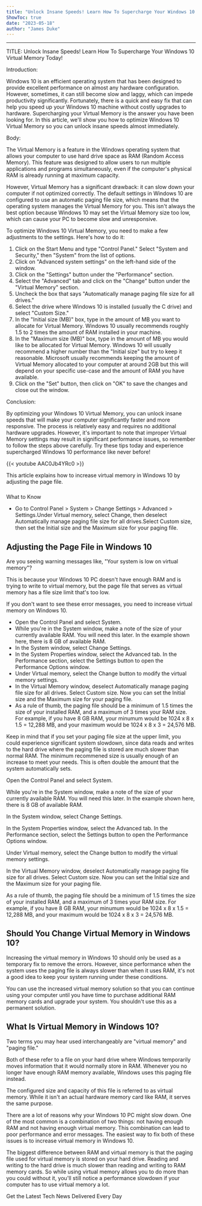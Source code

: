 ```yaml
---
title: "Unlock Insane Speeds! Learn How To Supercharge Your Windows 10 Virtual Memory Today!"
ShowToc: true 
date: "2023-05-18"
author: "James Duke"
---
```

*****
TITLE: Unlock Insane Speeds! Learn How To Supercharge Your Windows 10 Virtual Memory Today!


Introduction:

Windows 10 is an efficient operating system that has been designed to provide excellent performance on almost any hardware configuration. However, sometimes, it can still become slow and laggy, which can impede productivity significantly. Fortunately, there is a quick and easy fix that can help you speed up your Windows 10 machine without costly upgrades to hardware. Supercharging your Virtual Memory is the answer you have been looking for. In this article, we'll show you how to optimize Windows 10 Virtual Memory so you can unlock insane speeds almost immediately.

Body:

The Virtual Memory is a feature in the Windows operating system that allows your computer to use hard drive space as RAM (Random Access Memory). This feature was designed to allow users to run multiple applications and programs simultaneously, even if the computer's physical RAM is already running at maximum capacity.

However, Virtual Memory has a significant drawback: it can slow down your computer if not optimized correctly. The default settings in Windows 10 are configured to use an automatic paging file size, which means that the operating system manages the Virtual Memory for you. This isn't always the best option because Windows 10 may set the Virtual Memory size too low, which can cause your PC to become slow and unresponsive.

To optimize Windows 10 Virtual Memory, you need to make a few adjustments to the settings. Here's how to do it:

1. Click on the Start Menu and type "Control Panel." Select "System and Security," then "System" from the list of options.
2. Click on "Advanced system settings" on the left-hand side of the window.
3. Click on the "Settings" button under the "Performance" section.
4. Select the "Advanced" tab and click on the "Change" button under the "Virtual Memory" section.
5. Uncheck the box that says "Automatically manage paging file size for all drives."
6. Select the drive where Windows 10 is installed (usually the C drive) and select "Custom Size."
7. In the "Initial size (MB)" box, type in the amount of MB you want to allocate for Virtual Memory. Windows 10 usually recommends roughly 1.5 to 2 times the amount of RAM installed in your machine.
8. In the "Maximum size (MB)" box, type in the amount of MB you would like to be allocated for Virtual Memory. Windows 10 will usually recommend a higher number than the "Initial size" but try to keep it reasonable. Microsoft usually recommends keeping the amount of Virtual Memory allocated to your computer at around 2GB but this will depend on your specific use-case and the amount of RAM you have available.
9. Click on the "Set" button, then click on "OK" to save the changes and close out the window.

Conclusion:

By optimizing your Windows 10 Virtual Memory, you can unlock insane speeds that will make your computer significantly faster and more responsive. The process is relatively easy and requires no additional hardware upgrades. However, it's important to note that improper Virtual Memory settings may result in significant performance issues, so remember to follow the steps above carefully. Try these tips today and experience supercharged Windows 10 performance like never before!

{{< youtube AAC0Jb4YRc0 >}} 




This article explains how to increase virtual memory in Windows 10 by adjusting the page file.

 
### 
What to Know
 
- Go to Control Panel > System > Change Settings > Advanced > Settings.Under Virtual memory, select Change, then deselect Automatically manage paging file size for all drives.Select Custom size, then set the Initial size and the Maximum size for your paging file.

 
##   Adjusting the Page File in Windows 10  
 

Are you seeing warning messages like, "Your system is low on virtual memory"?

 

This is because your Windows 10 PC doesn't have enough RAM and is trying to write to virtual memory, but the page file that serves as virtual memory has a file size limit that's too low.

 

If you don't want to see these error messages, you need to increase virtual memory on Windows 10.

 
- Open the Control Panel and select System.
 - While you're in the System window, make a note of the size of your currently available RAM. You will need this later. In the example shown here, there is 8 GB of available RAM.
 - In the System window, select Change Settings.
 - In the System Properties window, select the Advanced tab. In the Performance section, select the Settings button to open the Performance Options window.
 - Under Virtual memory, select the Change button to modify the virtual memory settings.
 - In the Virtual Memory window, deselect Automatically manage paging file size for all drives. Select Custom size. Now you can set the Initial size and the Maximum size for your paging file.
 - As a rule of thumb, the paging file should be a minimum of 1.5 times the size of your installed RAM, and a maximum of 3 times your RAM size. For example, if you have 8 GB RAM, your minumum would be 1024 x 8 x 1.5 = 12,288 MB, and your maximum would be 1024 x 8 x 3 = 24,576 MB.

 

Keep in mind that if you set your paging file size at the upper limit, you could experience significant system slowdown, since data reads and writes to the hard drive where the paging file is stored are much slower than normal RAM. The minimum recommened size is usually enough of an increase to meet your needs. This is often double the amount that the system automatically sets.

 

Open the Control Panel and select System.

 
While you're in the System window, make a note of the size of your currently available RAM. You will need this later. In the example shown here, there is 8 GB of available RAM.
 

In the System window, select Change Settings.

 

In the System Properties window, select the Advanced tab. In the Performance section, select the Settings button to open the Performance Options window.

 

Under Virtual memory, select the Change button to modify the virtual memory settings.

 

In the Virtual Memory window, deselect Automatically manage paging file size for all drives. Select Custom size. Now you can set the Initial size and the Maximum size for your paging file.

 
As a rule of thumb, the paging file should be a minimum of 1.5 times the size of your installed RAM, and a maximum of 3 times your RAM size. For example, if you have 8 GB RAM, your minumum would be 1024 x 8 x 1.5 = 12,288 MB, and your maximum would be 1024 x 8 x 3 = 24,576 MB.
 
##   Should You Change Virtual Memory in Windows 10?  
 

Increasing the virtual memory in Windows 10 should only be used as a temporary fix to remove the errors. However, since performance when the system uses the paging file is always slower than when it uses RAM, it's not a good idea to keep your system running under these conditions.

 

You can use the increased virtual memory solution so that you can continue using your computer until you have time to purchase additional RAM memory cards and upgrade your system. You shouldn't use this as a permanent solution.

 
##   What Is Virtual Memory in Windows 10?  
 

Two terms you may hear used interchangeably are "virtual memory" and "paging file."

 

Both of these refer to a file on your hard drive where Windows temporarily moves information that it would normally store in RAM. Whenever you no longer have enough RAM memory available, Windows uses this paging file instead.

 

The configured size and capacity of this file is referred to as virtual memory. While it isn't an actual hardware memory card like RAM, it serves the same purpose.

 

There are a lot of reasons why your Windows 10 PC might slow down. One of the most common is a combination of two things: not having enough RAM and not having enough virtual memory. This combination can lead to poor performance and error messages. The easiest way to fix both of these issues is to increase virtual memory in Windows 10.

 
The biggest difference between RAM and virtual memory is that the paging file used for virtual memory is stored on your hard drive. Reading and writing to the hard drive is much slower than reading and writing to RAM memory cards. So while using virtual memory allows you to do more than you could without it, you'll still notice a performance slowdown if your computer has to use virtual memory a lot.
 

Get the Latest Tech News Delivered Every Day




